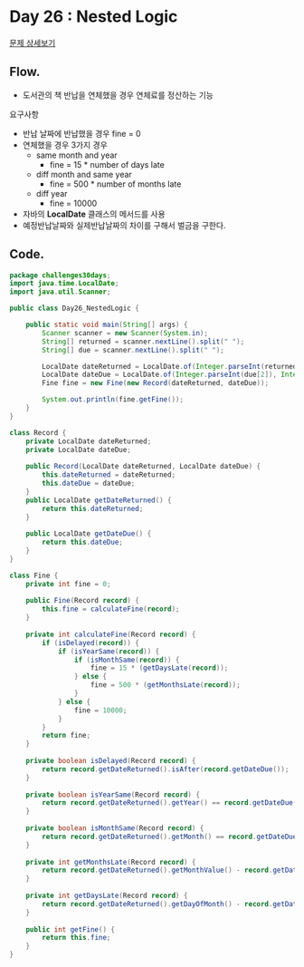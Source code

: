 # Day 26 : Nested Logic
[문제 상세보기](https://www.hackerrank.com/challenges/30-nested-logic/problem?isFullScreen=true)

## Flow.

- 도서관의 책 반납을 연체했을 경우 연체료를 정산하는 기능

요구사항

- 반납 날짜에 반납했을 경우 fine = 0
- 연체했을 경우 3가지 경우
    - same month and year
        - fine = 15 * number of days late
    - diff month and same year
        - fine = 500 * number of months late
    - diff year
        - fine = 10000
- 자바의 **LocalDate** 클래스의 메서드를 사용
- 예정반납날짜와 실제반납날짜의 차이를 구해서 벌금을 구한다.

## Code.

```java
package challenges30days;
import java.time.LocalDate;
import java.util.Scanner;

public class Day26_NestedLogic {

	public static void main(String[] args) {
		Scanner scanner = new Scanner(System.in);
        String[] returned = scanner.nextLine().split(" ");
        String[] due = scanner.nextLine().split(" ");

        LocalDate dateReturned = LocalDate.of(Integer.parseInt(returned[2]), Integer.parseInt(returned[1]), Integer.parseInt(returned[0]));
        LocalDate dateDue = LocalDate.of(Integer.parseInt(due[2]), Integer.parseInt(due[1]), Integer.parseInt(due[0]));
        Fine fine = new Fine(new Record(dateReturned, dateDue));

        System.out.println(fine.getFine());
    }
}

class Record {
	private LocalDate dateReturned;
	private LocalDate dateDue;
	
	public Record(LocalDate dateReturned, LocalDate dateDue) {
		this.dateReturned = dateReturned;
		this.dateDue = dateDue;
	}
	public LocalDate getDateReturned() {
		return this.dateReturned;
	}
	
	public LocalDate getDateDue() {
		return this.dateDue;
	}
}

class Fine {
	private int fine = 0;
	
	public Fine(Record record) {
		this.fine = calculateFine(record);
	}
	
	private int calculateFine(Record record) {
		if (isDelayed(record)) {
            if (isYearSame(record)) {
                if (isMonthSame(record)) {
                    fine = 15 * (getDaysLate(record));
                } else {
                    fine = 500 * (getMonthsLate(record));
                }
            } else {
                fine = 10000;
            }
        }
		return fine;
	}
	
	private boolean isDelayed(Record record) {
		return record.getDateReturned().isAfter(record.getDateDue());
	}
	
	private boolean isYearSame(Record record) {
		return record.getDateReturned().getYear() == record.getDateDue().getYear();
	}
	
	private boolean isMonthSame(Record record) {
		return record.getDateReturned().getMonth() == record.getDateDue().getMonth();
	}
	
	private int getMonthsLate(Record record) {
		return record.getDateReturned().getMonthValue() - record.getDateDue().getMonthValue();
	}
	
	private int getDaysLate(Record record) {
		return record.getDateReturned().getDayOfMonth() - record.getDateDue().getDayOfMonth();
	}
	
	public int getFine() {
		return this.fine;
	}
}
```
